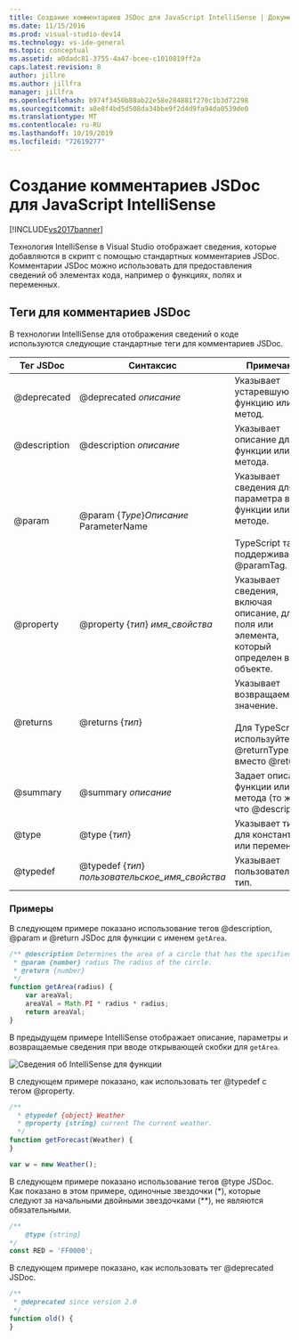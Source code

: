 ```yaml
---
title: Создание комментариев JSDoc для JavaScript IntelliSense | Документация Майкрософт
ms.date: 11/15/2016
ms.prod: visual-studio-dev14
ms.technology: vs-ide-general
ms.topic: conceptual
ms.assetid: a0dadc81-3755-4a47-bcee-c1010819ff2a
caps.latest.revision: 8
author: jillre
ms.author: jillfra
manager: jillfra
ms.openlocfilehash: b974f3450b88ab22e58e284881f270c1b3d72298
ms.sourcegitcommit: a8e8f4bd5d508da34bbe9f2d4d9fa94da0539de0
ms.translationtype: MT
ms.contentlocale: ru-RU
ms.lasthandoff: 10/19/2019
ms.locfileid: "72619277"
---
```

# <a name="create-jsdoc-comments-for-javascript-intellisense"></a>Создание комментариев JSDoc для JavaScript IntelliSense
[!INCLUDE[vs2017banner](../includes/vs2017banner.md)]

Технология IntelliSense в Visual Studio отображает сведения, которые добавляются в скрипт с помощью стандартных комментариев JSDoc. Комментарии JSDoc можно использовать для предоставления сведений об элементах кода, например о функциях, полях и переменных.

## <a name="jsdoc-comment-tags"></a>Теги для комментариев JSDoc
 В технологии IntelliSense для отображения сведений о коде используются следующие стандартные теги для комментариев JSDoc.

|  Тег JSDoc   |                       Синтаксис                        |                                                     Примечания                                                      |
|--------------|-----------------------------------------------------|----------------------------------------------------------------------------------------------------------------|
| @deprecated  |              @deprecated *описание*              |                                   Указывает устаревшую функцию или метод.                                   |
| @description |             @description *описание*              |                              Указывает описание для функции или метода.                               |
|    @param    | @param {*Type*}<em>Описание</em> ParameterName | Указывает сведения для параметра в функции или методе.<br /><br /> TypeScript также поддерживает @paramTag. |
|  @property   |          @property {*тип*} *имя_свойства*          |   Указывает сведения, включая описание, для поля или элемента, который определен в объекте.    |
|   @returns   |                  @returns {*тип*}                  |           Указывает возвращаемое значение.<br /><br /> Для TypeScript используйте @returnType вместо @returns.           |
|   @summary   |               @summary *описание*                |                   Задает описание функции или метода (то же, что @description).                   |
|    @type     |                   @type {*тип*}                    |                                Указывает тип для константы или переменной.                                |
|   @typedef   |         @typedef {*тип*} *пользовательское_имя_свойства*          |                                            Указывает пользовательский тип.                                            |

### <a name="examples"></a>Примеры
 В следующем примере показано использование тегов @description, @param и @return JSDoc для функции с именем `getArea`.

```javascript
/** @description Determines the area of a circle that has the specified radius parameter.
 * @param {number} radius The radius of the circle.
 * @return {number}
 */
function getArea(radius) {
    var areaVal;
    areaVal = Math.PI * radius * radius;
    return areaVal;
}
```

 В предыдущем примере IntelliSense отображает описание, параметры и возвращаемые сведения при вводе открывающей скобки для `getArea`.

 ![Сведения об IntelliSense для функции](../ide/media/js-intellisense-jsdoc-comments.png "JS_IntelliSense_JSDoc_Comments")

 В следующем примере показано, как использовать тег @typedef с тегом @property.

```javascript
/**
  * @typedef {object} Weather
  * @property {string} current The current weather.
  */
function getForecast(Weather) {
}

var w = new Weather();
```

 В следующем примере показано использование тегов @type JSDoc. Как показано в этом примере, одиночные звездочки (*), которые следуют за начальными двойными звездочками (\*\*), не являются обязательными.

```javascript
/**
    @type {string}
*/
const RED = 'FF0000';

```

 В следующем примере показано, как использовать тег @deprecated JSDoc.

```javascript
/**
 * @deprecated since version 2.0
 */
function old() {
}
```
